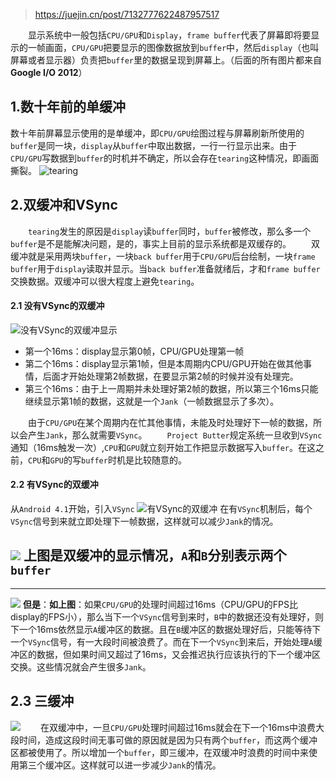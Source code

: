> https://juejin.cn/post/7132777622487957517

&emsp;&emsp;显示系统中一般包括`CPU/GPU`和`Display`，`frame buffer`代表了屏幕即将要显示的一帧画面，`CPU/GPU`把要显示的图像数据放到`buffer`中，然后`display`（也叫屏幕或者显示器）负责把`buffer`里的数据呈现到屏幕上。（后面的所有图片都来自**Google I/O 2012**）
## 1.数十年前的单缓冲
数十年前屏幕显示使用的是单缓冲，即`CPU/GPU`绘图过程与屏幕刷新所使用的`buffer`是同一块，`display`从`buffer`中取出数据，一行一行显示出来。由于`CPU/GPU`写数据到`buffer`的时机并不确定，所以会存在`tearing`这种情况，即画面撕裂。
![tearing](https://upload-images.jianshu.io/upload_images/3468445-be83346f7522227c.png?imageMogr2/auto-orient/strip%7CimageView2/2/w/1240)

## 2.双缓冲和VSync
&emsp;&emsp;`tearing`发生的原因是`display`读`buffer`同时，`buffer`被修改，那么多一个`buffer`是不是能解决问题，是的，事实上目前的显示系统都是双缓存的。
&emsp;&emsp;双缓冲就是采用两块`buffer`，一块`back buffer`用于`CPU/GPU`后台绘制，一块`frame buffer`用于`display`读取并显示。当`back buffer`准备就绪后，才和`frame buffer`交换数据。双缓冲可以很大程度上避免`tearing`。
#### 2.1 没有VSync的双缓冲
![没有VSync的双缓冲显示](https://upload-images.jianshu.io/upload_images/3468445-f1af8bbf39877c0d.png?imageMogr2/auto-orient/strip%7CimageView2/2/w/1240)
* 第一个16ms：display显示第0帧，CPU/GPU处理第一帧
* 第二个16ms：display显示第1帧，但是本周期内CPU/GPU开始在做其他事情，后面才开始处理第2帧数据，在要显示第2帧的时候并没有处理完。
* 第三个16ms：由于上一周期并未处理好第2帧的数据，所以第三个16ms只能继续显示第1帧的数据，这就是一个`Jank`（一帧数据显示了多次）。

&emsp;&emsp;由于`CPU/GPU`在某个周期内在忙其他事情，未能及时处理好下一帧的数据，所以会产生`Jank`，那么就需要`VSync`。
&emsp;&emsp;`Project Butter`规定系统一旦收到`VSync`通知（16ms触发一次）,`CPU`和`GPU`就立刻开始工作把显示数据写入`buffer`。在这之前，`CPU`和`GPU`的写`buffer`时机是比较随意的。
#### 2.2 有VSync的双缓冲
从`Android 4.1`开始，引入`VSync`
![有VSync的双缓冲](https://upload-images.jianshu.io/upload_images/3468445-abfc6259d3b70fc2.png?imageMogr2/auto-orient/strip%7CimageView2/2/w/1240)
在有`VSync`机制后，每个`VSync`信号到来就立即处理下一帧数据，这样就可以减少`Jank`的情况。

![](https://upload-images.jianshu.io/upload_images/3468445-a608b094347247ef.png?imageMogr2/auto-orient/strip%7CimageView2/2/w/1240)
上图是双缓冲的显示情况，`A`和`B`分别表示两个`buffer`
----------------------------------------------------
*********************************************
![](https://upload-images.jianshu.io/upload_images/3468445-ede6943db29e0a78.png?imageMogr2/auto-orient/strip%7CimageView2/2/w/1240)
**但是**：**如上图**：如果`CPU/GPU`的处理时间超过16ms（CPU/GPU的FPS比display的FPS小），那么当下一个`VSync`信号到来时，`B`中的数据还没有处理好，则下一个16ms依然显示`A`缓冲区的数据。且在`B`缓冲区的数据处理好后，只能等待下一个`VSync`信号，有一大段时间被浪费了。而在下一个`VSync`到来后，开始处理`A`缓冲区的数据，但如果时间又超过了16ms，又会推迟执行应该执行的下一个缓冲区交换。这些情况就会产生很多`Jank`。
## 2.3 三缓冲
![](https://upload-images.jianshu.io/upload_images/3468445-729482912d1798b8.png?imageMogr2/auto-orient/strip%7CimageView2/2/w/1240)
&emsp;&emsp;在双缓冲中，一旦`CPU/GPU`处理时间超过16ms就会在下一个16ms中浪费大段时间，造成这段时间无事可做的原因就是因为只有两个`buffer`，而这两个缓冲区都被使用了。所以增加一个`buffer`，即三缓冲，在双缓冲时浪费的时间中来使用第三个缓冲区。这样就可以进一步减少`Jank`的情况。
